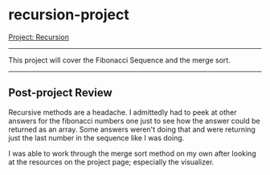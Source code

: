 # recursion-project
[Project: Recursion](https://www.theodinproject.com/lessons/ruby-recursion)

---

This project will cover the Fibonacci Sequence and the merge sort.

---

## Post-project Review

Recursive methods are a headache. I admittedly had to peek at other answers for the fibonacci numbers one just to see how the answer could be returned as an array. Some answers weren't doing that and were returning just the last number in the sequence like I was doing.

I was able to work through the merge sort method on my own after looking at the resources on the project page; especially the visualizer.